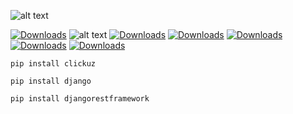 ![alt text](https://i.imgur.com/bmVCvl8.jpg)

[![Downloads](https://pepy.tech/badge/clickuz)](https://pepy.tech/project/clickuz)
![alt text](https://img.shields.io/badge/code%20style-black-000000.svg)
[![Downloads](https://img.shields.io/pypi/v/clickuz)](https://pypi.org/project/ClickUz)
[![Downloads](https://black.readthedocs.io/en/stable/_static/license.svg)](https://github.com/begyy/ClickUz/blob/master/LICENSE)
[![Downloads](https://img.shields.io/badge/docs-passing-green)](https://begyy.github.io/ClickUz/)
[![Downloads](https://img.shields.io/badge/telegram-djangouzb-green)](https://t.me/djangouzb)
[![Downloads](https://img.shields.io/badge/author-begyy-green)](https://t.me/begyy)
<div class="termy">

```console
pip install clickuz

pip install django

pip install djangorestframework
```
</div>
